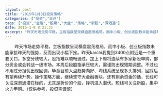 ```yaml
---
layout: post
title: "2015年1月8日投资策略"
categories: ["投资","日评"]
tags: ["投资","金融","股票","大盘","策略","新股","深港通"]
date: 2015-1-8 8:23:35
excerpt: "昨天市场走势平稳，主板指数呈现横盘震荡格局，而中小板、创业板指数未能承接昨天的强势，反而出现小幅下挫……"
---
```

&nbsp;&nbsp;&nbsp;&nbsp;&nbsp;&nbsp;&nbsp;&nbsp;昨天市场走势平稳，主板指数呈现横盘震荡格局，而中小板、创业板指数未能承接昨天的强势，反而出现小幅下挫。昨天karchi我提到3400点附近是一个重要关口，多空分歧较大，股指难以顺畅通过。加上下周将连续有多家新股申购，部分资金或会转战一级市场，本周后段股指承压较大，需谨防出现短期调整。不过也不用过分担忧出现回调，毕竟目前大盘趋势向好、均线系统呈现多头排列，回踩后有望再续升势。操作策略方面，继续坚守大金融板块。还有剩余资金的话，长线可关注深港通潜在标的，尤其是折价的个股，择机进入潜伏。短线可关注新股，集中火力申购。（仅供参考，投资需谨慎）